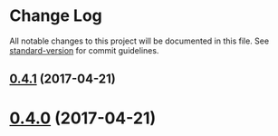 # Change Log

All notable changes to this project will be documented in this file. See [standard-version](https://github.com/conventional-changelog/standard-version) for commit guidelines.

<a name="0.4.1"></a>
## [0.4.1](https://github.com/zhongzhi107/kakao/compare/v0.4.0...v0.4.1) (2017-04-21)



<a name="0.4.0"></a>
# [0.4.0](https://github.com/zhongzhi107/kakao/compare/v0.0.3...v0.4.0) (2017-04-21)
